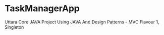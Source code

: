 # TaskManagerApp
Uttara Core JAVA Project
Using JAVA 
And Design Patterns - MVC Flavour 1, Singleton
